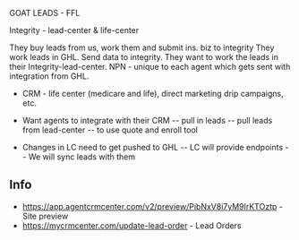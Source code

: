 GOAT LEADS - FFL

Integrity - lead-center & life-center

They buy leads from us, work them and submit ins. biz to integrity
They work leads in GHL. Send data to integrity.
They want to work the leads in their Integrity-lead-center.
NPN - unique to each agent which gets sent with integration from GHL.


- CRM - life center (medicare and life), direct marketing drip campaigns, etc.
- Want agents to integrate with their CRM
-- pull in leads
-- pull leads from lead-center
-- to use quote and enroll tool

- Changes in LC need to get pushed to GHL
-- LC will provide endpoints
-- We will sync leads with them

## Info

* https://app.agentcrmcenter.com/v2/preview/PibNxV8i7yM9IrKTOztp - Site preview
* https://mycrmcenter.com/update-lead-order - Lead Orders

